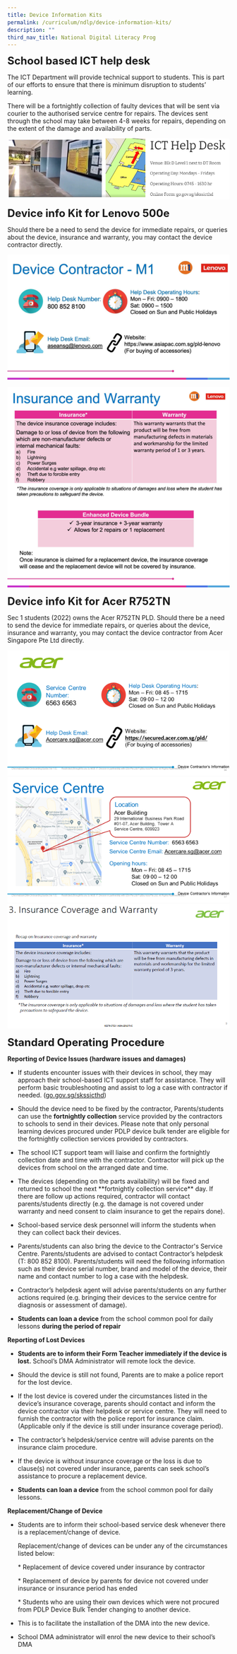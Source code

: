 ```yaml
---
title: Device Information Kits
permalink: /curriculum/ndlp/device-information-kits/
description: ""
third_nav_title: National Digital Literacy Prog
---
```

**<font size="5">School based ICT help desk</font>**

The ICT Department will provide technical support to students. This is part of our efforts to ensure that there is minimum disruption to students’ learning.

There will be a fortnightly collection of faulty devices that will be sent via courier to the authorised service centre for repairs. The devices sent through the school may take between 4-8 weeks for repairs, depending on the extent of the damage and availability of parts.

![](/images/NDLP/sch%20based%20ict%20helpdesk.png)

**<font size="5">Device info Kit for Lenovo 500e</font>**

Should there be a need to send the device for immediate repairs, or queries about the device, insurance and warranty, you may contact the device contractor directly.

![](/images/NDLP/32-device-support-02.jpg)

![](/images/NDLP/34-device-support-04.jpg)

**<font size="5">Device info Kit for Acer R752TN</font>**

Sec 1 students (2022) owns the Acer R752TN PLD. Should there be a need to send the device for immediate repairs, or queries about the device, insurance and warranty, you may contact the device contractor from Acer Singapore Pte Ltd directly.

![](/images/NDLP/41-acer-device-support-02.png)
![](/images/NDLP/41-acer-device-support-03.png)
![](/images/NDLP/41-acer-device-support-04.png)

**<font size="5">Standard Operating Procedure</font>**

**Reporting of Device Issues (hardware issues and damages)**

*   If students encounter issues with their devices in school, they may approach their school-based ICT support staff for assistance. They will perform basic troubleshooting and assist to log a case with contractor if needed. ([go.gov.sg/skssicthd](https://form.gov.sg/#!/5e40b45c90a6810012db9175))
    
*   Should the device need to be fixed by the contractor, Parents/students can use the&nbsp;**fortnightly collection**&nbsp;service provided by the contractors to schools to send in their devices. Please note that only personal learning devices procured under PDLP device bulk tender are eligible for the fortnightly collection services provided by contractors.
    
*   The school ICT support team will liaise and confirm the fortnightly collection date and time with the contractor. Contractor will pick up the devices from school on the arranged date and time.
    
*   The devices (depending on the parts availability) will be fixed and returned to school the next \*\*fortnightly collection service\*\* day. If there are follow up actions required, contractor will contact parents/students directly (e.g. the damage is not covered under warranty and need consent to claim insurance to get the repairs done).
    
*   School-based service desk personnel will inform the students when they can collect back their devices.
    
*   Parents/students can also bring the device to the Contractor's Service Centre. Parents/students are advised to contact Contractor’s helpdesk (T: 800 852 8100). Parents/students will need the following information such as their device serial number, brand and model of the device, their name and contact number to log a case with the helpdesk.


    
*   Contractor’s helpdesk agent will advise parents/students on any further actions required (e.g. bringing their devices to the service centre for diagnosis or assessment of damage).
    
*   **Students can loan a device**&nbsp;from the school common pool for daily lessons&nbsp;**during the period of repair**

**Reporting of Lost Devices**

*   **Students are to inform their Form Teacher immediately if the device is lost.**&nbsp;School’s DMA Administrator will remote lock the device.
    
*   Should the device is still not found, Parents are to make a police report for the lost device.
    
*   If the lost device is covered under the circumstances listed in the device’s insurance coverage, parents should contact and inform the device contractor via their helpdesk or service centre. They will need to furnish the contractor with the police report for insurance claim. (Applicable only if the device is still under insurance coverage period).
    
*   The contractor’s helpdesk/service centre will advise parents on the insurance claim procedure.
    
*   If the device is without insurance coverage or the loss is due to clause(s) not covered under insurance, parents can seek school’s assistance to procure a replacement device.
    
*   **Students can loan a device**&nbsp;from the school common pool for daily lessons.

**Replacement/Change of Device**

*   Students are to inform their school-based service desk whenever there is a replacement/change of device.  
      
    Replacement/change of devices can be under any of the circumstances listed below:
    
    \* Replacement of device covered under insurance by contractor
    
    \* Replacement of device by parents for device not covered under insurance or insurance period has ended
    
    \* Students who are using their own devices which were not procured from PDLP Device Bulk Tender changing to another device.
    
      
    
*   This is to facilitate the installation of the DMA into the new device.
    
*   School DMA administrator will enrol the new device to their school’s DMA